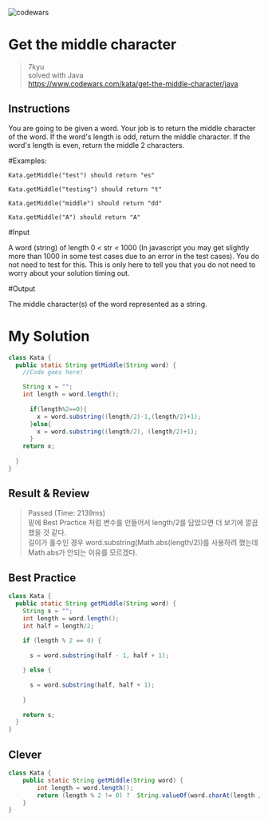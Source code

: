![codewars](https://www.codewars.com/users/Integerous/badges/large)
# Get the middle character
>7kyu  
>solved with Java  
>https://www.codewars.com/kata/get-the-middle-character/java

## Instructions
You are going to be given a word. Your job is to return the middle character of the word. If the word's length is odd, return the middle character. If the word's length is even, return the middle 2 characters.

#Examples:
~~~
Kata.getMiddle("test") should return "es"

Kata.getMiddle("testing") should return "t"

Kata.getMiddle("middle") should return "dd"

Kata.getMiddle("A") should return "A"
~~~
#Input

A word (string) of length 0 < str < 1000 (In javascript you may get slightly more than 1000 in some test cases due to an error in the test cases). You do not need to test for this. This is only here to tell you that you do not need to worry about your solution timing out.

#Output

The middle character(s) of the word represented as a string.

# My Solution
~~~java
class Kata {
  public static String getMiddle(String word) {
    //Code goes here!

    String x = "";    
    int length = word.length();
    
      if(length%2==0){
        x = word.substring((length/2)-1,(length/2)+1);
      }else{
        x = word.substring((length/2), (length/2)+1);
      }
    return x;
    
  }
}
~~~

## Result & Review
>Passed (Time: 2139ms)  
>밑에 Best Practice 처럼 변수를 만들어서 length/2를 담았으면 더 보기에 깔끔했을 것 같다.  
>길이가 홀수인 경우 word.substring(Math.abs(length/2))를 사용하려 했는데 Math.abs가 안되는 이유를 모르겠다.

## Best Practice
~~~java
class Kata {
  public static String getMiddle(String word) {
    String s = "";
    int length = word.length();
    int half = length/2;

    if (length % 2 == 0) {
      
      s = word.substring(half - 1, half + 1);
      
    } else {
      
      s = word.substring(half, half + 1);
    
    }
    
    return s;
  }
}
~~~

## Clever
~~~java
class Kata {
    public static String getMiddle(String word) {
        int length = word.length();
        return (length % 2 != 0) ?  String.valueOf(word.charAt(length / 2)) : word.substring(length / 2 - 1, length / 2 + 1);
    }
}
~~~

